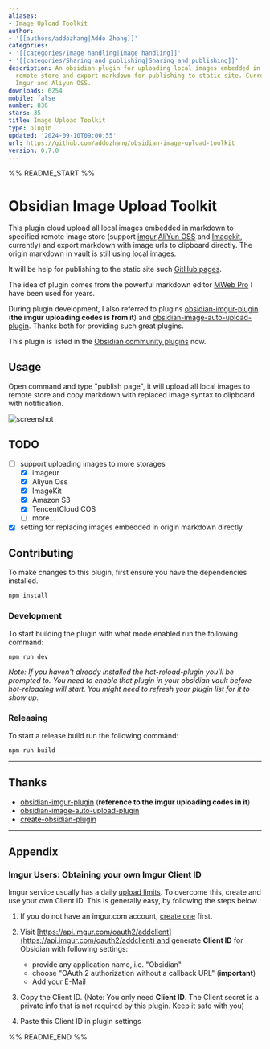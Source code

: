 ```yaml
---
aliases:
- Image Upload Toolkit
author:
- '[[authors/addozhang|Addo Zhang]]'
categories:
- '[[categories/Image handling|Image handling]]'
- '[[categories/Sharing and publishing|Sharing and publishing]]'
description: An obsidian plugin for uploading local images embedded in markdown to
  remote store and export markdown for publishing to static site. Currently, it supports
  Imgur and Aliyun OSS.
downloads: 6254
mobile: false
number: 836
stars: 35
title: Image Upload Toolkit
type: plugin
updated: '2024-09-10T09:00:55'
url: https://github.com/addozhang/obsidian-image-upload-toolkit
version: 0.7.0
---
```


%% README_START %%

# Obsidian Image Upload Toolkit

This plugin cloud upload all local images embedded in markdown to specified remote image store
(support [imgur](https://imgur.com),[AliYun OSS](https://www.alibabacloud.com/product/object-storage-service) and [Imagekit](https://imagekit.io), currently) and export markdown with image urls to clipboard directly.
The origin markdown in vault is still using local images.

It will be help for publishing to the static site such [GitHub pages](https://pages.github.com).

The idea of plugin comes from the powerful markdown editor [MWeb Pro](https://www.mweb.im) I have been 
used for years. 

During plugin development, I also referred to plugins [obsidian-imgur-plugin](https://github.com/gavvvr/obsidian-imgur-plugin)
(**the imgur uploading codes is from it**) and [obsidian-image-auto-upload-plugin](https://github.com/renmu123/obsidian-image-auto-upload-plugin). Thanks both for 
providing such great plugins.

This plugin is listed in the [Obsidian community plugins](https://obsidian.md/plugins?id=image-upload-toolkit) now.

## Usage

Open command and type "publish page", it will upload all local images to remote store 
and copy markdown with replaced image syntax to clipboard with notification. 

![screenshot](https://github.com/addozhang/obsidian-image-upload-toolkit/assets/2224492/e190f65e-4f19-44e7-af40-a3f9f13e0e1d)

## TODO

- [ ] support uploading images to more storages
  - [x] imageur
  - [x] Aliyun Oss
  - [x] ImageKit
  - [x] Amazon S3
  - [x] TencentCloud COS
  - [ ] more...
- [x] setting for replacing images embedded in origin markdown directly

## Contributing

To make changes to this plugin, first ensure you have the dependencies installed.

```
npm install
```

### Development

To start building the plugin with what mode enabled run the following command:

```
npm run dev
```

_Note: If you haven't already installed the hot-reload-plugin you'll be prompted to. You need to enable that plugin in your obsidian vault before hot-reloading will start. You might need to refresh your plugin list for it to show up._

### Releasing

To start a release build run the following command:

```
npm run build
```

---

## Thanks

* [obsidian-imgur-plugin](https://github.com/gavvvr/obsidian-imgur-plugin)
(**reference to the imgur uploading codes in it**) 
* [obsidian-image-auto-upload-plugin](https://github.com/renmu123/obsidian-image-auto-upload-plugin)
* [create-obsidian-plugin](https://www.npmjs.com/package/create-obsidian-plugin)

---

## Appendix

### Imgur Users: Obtaining your own Imgur Client ID

Imgur service usually has a daily [upload limits](https://apidocs.imgur.com/#rate-limits). To overcome this, create and use your own Client ID. This is generally easy, by following the steps below :

1. If you do not have an imgur.com account, [create one](https://imgur.com/register) first.

2. Visit [https://api.imgur.com/oauth2/addclient](https://api.imgur.com/oauth2/addclient) and generate **Client ID** for Obsidian with following settings:
	- provide any application name, i.e. "Obsidian"
	- choose "OAuth 2 authorization without a callback URL" (**important**)
	- Add your E-Mail

3. Copy the Client ID. (Note: You only need **Client ID**. The Client secret is a private info that is not required by this plugin. Keep it safe with you)
4. Paste this Client ID in plugin settings 


%% README_END %%